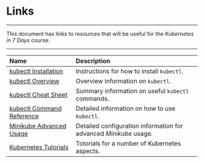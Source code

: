 # Links

---

This document has links to resources that will be useful for the _Kubernetes in 7 Days_ course.

---

| Name      | Description               |
|:----------|:--------------------------|
| [kubectl Installation](https://kubernetes.io/docs/tasks/tools/install-kubectl/) | Instructions for how to install `kubectl`. |
| [kubectl Overview](https://kubernetes.io/docs/reference/kubectl/overview/) | Overview information on `kubectl`. |
| [kubectl Cheat Sheet](https://kubernetes.io/docs/reference/kubectl/cheatsheet/) | Summary information on useful `kubectl` commands. |
| [kubectl Command Reference](https://kubernetes.io/docs/reference/generated/kubectl/kubectl-commands) | Detailed information on how to use `kubectl`. |
| [Minikube Advanced Usage](https://github.com/kubernetes/minikube/blob/master/docs/README.md) | Detailed configuration information for advanced _Minikube_ usage. |
| [Kubernetes Tutorials](https://kubernetes.io/docs/tutorials/) | Totorials for a number of Kubernetes aspects. |